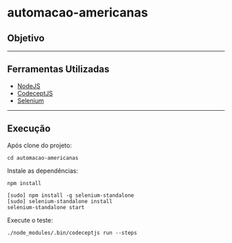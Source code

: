 # automacao-americanas

## Objetivo

---

## Ferramentas Utilizadas

- [NodeJS](http://nodejs.org/)
- [CodeceptJS](http://codecept.io/)
- [Selenium](http://www.seleniumhq.org/)

---

## Execução
Após clone do projeto:
```shell
cd automacao-americanas
```

Instale as dependências:
```shell
npm install

[sudo] npm install -g selenium-standalone
[sudo] selenium-standalone install
selenium-standalone start
```

Execute o teste:
```shell
./node_modules/.bin/codeceptjs run --steps
```
